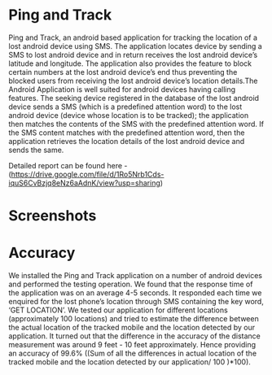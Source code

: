 # Ping and Track

Ping and Track, an android based application for tracking the location of a lost android device using SMS. The application locates device by sending a SMS to lost android device and in return receives the lost android device’s latitude and longitude. The application also provides the feature to block certain numbers at the lost android device’s end thus preventing the blocked users from receiving the lost android device’s location details.The Android Application is well suited for android devices having calling features. The seeking device registered in the database of the lost android device sends a SMS (which is a predefined attention word) to the lost android device (device whose location is to be tracked); the application then matches the contents of the SMS with the predefined attention word. If the SMS content matches with the predefined attention word, then the application retrieves the location details of the lost android device and sends the same.

Detailed report can be found here - (https://drive.google.com/file/d/1Ro5Nrb1Cds-iquS6CvBzjq8eNz6aAdnK/view?usp=sharing)


# Screenshots


# Accuracy

We installed the Ping and Track application on a number of android devices and performed the testing operation. We found that the response time of the application was on an average 4-5 seconds. It responded each time we enquired for the lost phone’s location through SMS containing the key word, ‘GET LOCATION’.
We tested our application for different locations (approximately 100 locations) and tried to estimate the difference between the actual location of the tracked mobile and the location detected by our application. It turned out that the difference in the accuracy of the distance measurement was around 9 feet - 10 feet approximately. Hence providing an accuracy of 99.6% ((Sum of all the differences in actual location of the tracked mobile and the location detected by our application/ 100 )*100).
